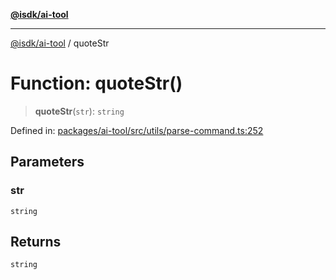 [**@isdk/ai-tool**](../README.md)

***

[@isdk/ai-tool](../globals.md) / quoteStr

# Function: quoteStr()

> **quoteStr**(`str`): `string`

Defined in: [packages/ai-tool/src/utils/parse-command.ts:252](https://github.com/isdk/ai-tool.js/blob/b0ee9498dddfa5222989cf00502bb34c601df743/src/utils/parse-command.ts#L252)

## Parameters

### str

`string`

## Returns

`string`
